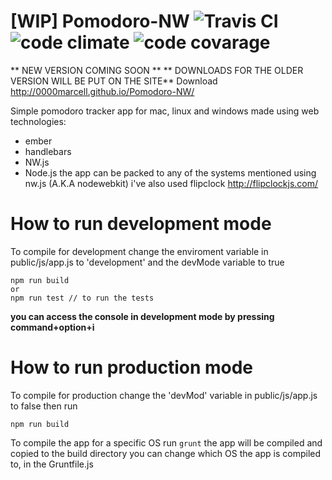 # [WIP] Pomodoro-NW   ![Travis CI](https://travis-ci.org/0000marcell/Pomodoro-NW.svg?branch=master "Travis CI")  ![code climate](https://codeclimate.com/github/0000marcell/Pomodoro-NW/badges/gpa.svg "code climate") ![code covarage](https://codeclimate.com/github/0000marcell/Pomodoro-NW/badges/coverage.svg "code covarage")

** NEW VERSION COMING SOON **
** DOWNLOADS FOR THE OLDER VERSION WILL BE PUT ON THE SITE**
Download http://0000marcell.github.io/Pomodoro-NW/

Simple pomodoro tracker app for mac, linux and windows made using web technologies:
* ember
* handlebars
* NW.js
* Node.js
the app can be packed to any of the systems mentioned using nw.js (A.K.A nodewebkit) 
i've also used flipclock http://flipclockjs.com/

# How to run development mode
To compile for development change the enviroment variable in public/js/app.js to 'development'
and the devMode variable to true
```
npm run build
or
npm run test // to run the tests
```
**you can access the console in development mode by pressing command+option+i**
# How to run production mode

To compile for production change the 'devMod' variable in public/js/app.js to false 
then run 
```
npm run build
```
To compile the app for a specific OS run `grunt` the app will be compiled and copied to the build directory
you can change which OS the app is compiled to, in the Gruntfile.js

